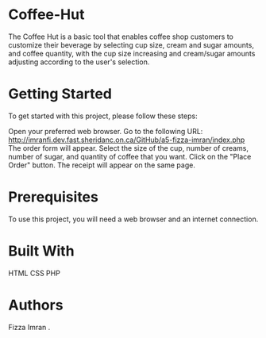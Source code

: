 # Coffee-Hut

The Coffee Hut is a basic tool that enables coffee shop customers to customize their beverage by selecting cup size, cream and sugar amounts, and coffee quantity, with the cup size increasing and cream/sugar amounts adjusting according to the user's selection.

# Getting Started

To get started with this project, please follow these steps:

Open your preferred web browser.
Go to the following URL: http://imranfi.dev.fast.sheridanc.on.ca/GitHub/a5-fizza-imran/index.php
The order form will appear.
Select the size of the cup, number of creams, number of sugar, and quantity of coffee that you want.
Click on the "Place Order" button.
The receipt will appear on the same page.

# Prerequisites
To use this project, you will need a web browser and an internet connection.

# Built With
HTML
CSS
PHP

# Authors
Fizza Imran
.
